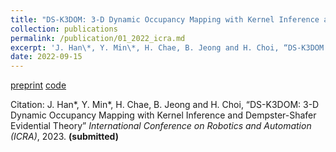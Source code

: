 ```yaml
---
title: "DS-K3DOM: 3-D Dynamic Occupancy Mapping with Kernel Inference and Dempster-Shafer Evidential Theory"
collection: publications
permalink: /publication/01_2022_icra.md
excerpt: 'J. Han\*, Y. Min\*, H. Chae, B. Jeong and H. Choi, “DS-K3DOM: 3-D Dynamic Occupancy Mapping with Kernel Inference and Dempster-Shafer Evidential Theory” *International Conference on Robotics and Automation (ICRA)*, 2023. **(submitted)**” arXiv:2209.07764 .'
date: 2022-09-15
---
```


[preprint](https://arxiv.org/abs/2209.07764) [code](https://github.com/JuyeopHan/dsk3dom_public)

Citation: J. Han\*, Y. Min\*, H. Chae, B. Jeong and H. Choi, “DS-K3DOM: 3-D Dynamic Occupancy Mapping with Kernel Inference and Dempster-Shafer Evidential Theory” *International Conference on Robotics and Automation (ICRA)*, 2023. **(submitted)**
